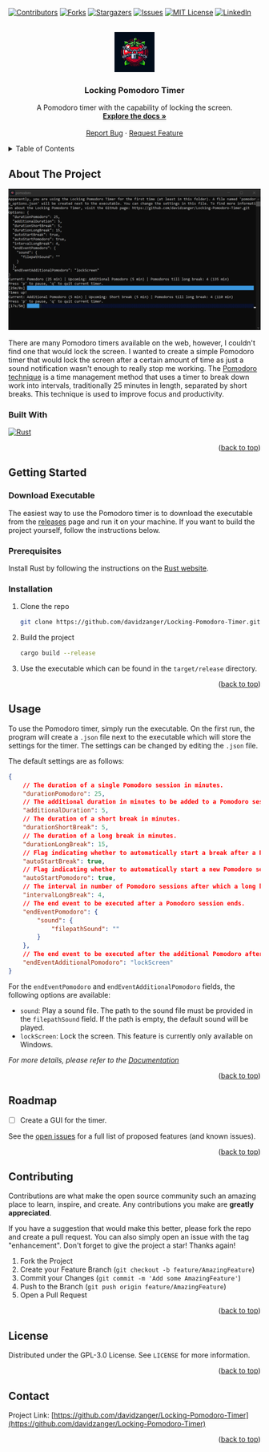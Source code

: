 <!-- Improved compatibility of back to top link: See: https://github.com/othneildrew/Best-README-Template/pull/73 -->
<a name="readme-top" id="readme-top"></a>
<!--
*** Thanks for checking out the Best-README-Template. If you have a suggestion
*** that would make this better, please fork the repo and create a pull request
*** or simply open an issue with the tag "enhancement".
*** Don't forget to give the project a star!
*** Thanks again! Now go create something AMAZING! :D
-->



<!-- PROJECT SHIELDS -->
<!--
*** I'm using markdown "reference style" links for readability.
*** Reference links are enclosed in brackets [ ] instead of parentheses ( ).
*** See the bottom of this document for the declaration of the reference variables
*** for contributors-url, forks-url, etc. This is an optional, concise syntax you may use.
*** https://www.markdownguide.org/basic-syntax/#reference-style-links
-->
[![Contributors][contributors-shield]][contributors-url] [![Forks][forks-shield]][forks-url] [![Stargazers][stars-shield]][stars-url] [![Issues][issues-shield]][issues-url] [![MIT License][license-shield]][license-url] [![LinkedIn][linkedin-shield]][linkedin-url]



<!-- PROJECT LOGO -->
<br />
<div align="center">
  <a href="https://github.com/davidzanger/Locking-Pomodoro-Timer">
    <img src="assets/pomodoro.webp" alt="Logo" width="80" height="80">
  </a>

<h3 align="center">Locking Pomodoro Timer</h3>

  <p align="center">
    A Pomodoro timer with the capability of locking the screen.
    <br />
    <a href="https://docs.rs/crate/locking-pomodoro-timer/latest"><strong>Explore the docs »</strong></a>
    <br />
    <br />
    <a href="https://github.com/davidzanger/Locking-Pomodoro-Timer/issues/new?labels=bug&template=bug-report---.md">Report Bug</a>
    ·
    <a href="https://github.com/davidzanger/Locking-Pomodoro-Timer/issues/new?labels=enhancement&template=feature-request---.md">Request Feature</a>
  </p>
</div>



<!-- TABLE OF CONTENTS -->
<details>
  <summary>Table of Contents</summary>
  <ol>
    <li>
      <a href="#about-the-project">About The Project</a>
      <ul>
        <li><a href="#built-with">Built With</a></li>
      </ul>
    </li>
    <li>
      <a href="#getting-started">Getting Started</a>
      <ul>
        <li><a href="#prerequisites">Prerequisites</a></li>
        <li><a href="#installation">Installation</a></li>
      </ul>
    </li>
    <li><a href="#usage">Usage</a></li>
    <li><a href="#roadmap">Roadmap</a></li>
    <li><a href="#contributing">Contributing</a></li>
    <li><a href="#license">License</a></li>
    <li><a href="#contact">Contact</a></li>
    <li><a href="#acknowledgments">Acknowledgments</a></li>
  </ol>
</details>

<!-- ABOUT THE PROJECT -->
## About The Project

![Pomodoro Screen Shot](assets/pomodoro_sample.png)

There are many Pomodoro timers available on the web, however, I couldn't find one that would lock the screen. I wanted to create a simple Pomodoro timer that would lock the screen after a certain amount of time as just a sound notification wasn't enough to really stop me working.
The [Pomodoro technique](https://en.wikipedia.org/wiki/Pomodoro_Technique) is a time management method that uses a timer to break down work into intervals, traditionally 25 minutes in length, separated by short breaks. This technique is used to improve focus and productivity.

### Built With

[![Rust][Rust]][Rust-url]

<p align="right">(<a href="#readme-top">back to top</a>)</p>

<!-- GETTING STARTED -->
## Getting Started

### Download Executable

The easiest way to use the Pomodoro timer is to download the executable from the [releases](https://github.com/davidzanger/Locking-Pomodoro-Timer/releases) page and run it on your machine.
If you want to build the project yourself, follow the instructions below.

### Prerequisites

Install Rust by following the instructions on the [Rust website](https://www.rust-lang.org/tools/install).

### Installation

1. Clone the repo

   ```sh
   git clone https://github.com/davidzanger/Locking-Pomodoro-Timer.git
   ```

2. Build the project

   ```sh
   cargo build --release
   ```

3. Use the executable which can be found in the `target/release` directory.

<p align="right">(<a href="#readme-top">back to top</a>)</p>



<!-- USAGE EXAMPLES -->
## Usage

To use the Pomodoro timer, simply run the executable. On the first run, the program will create a `.json` file next to the executable which will store the settings for the timer. The settings can be changed by editing the `.json` file.

The default settings are as follows:

```json	
{
    // The duration of a single Pomodoro session in minutes.
    "durationPomodoro": 25,
    // The additional duration in minutes to be added to a Pomodoro session when it is over.
    "additionalDuration": 5,
    // The duration of a short break in minutes.
    "durationShortBreak": 5,
    // The duration of a long break in minutes.
    "durationLongBreak": 15,
    // Flag indicating whether to automatically start a break after a Pomodoro session ends.
    "autoStartBreak": true,
    // Flag indicating whether to automatically start a new Pomodoro session after a break ends.
    "autoStartPomodoro": true,
    // The interval in number of Pomodoro sessions after which a long break should be taken.
    "intervalLongBreak": 4,
    // The end event to be executed after a Pomodoro session ends.
    "endEventPomodoro": {
        "sound": {
            "filepathSound": ""
        }
    },
    // The end event to be executed after the additional Pomodoro after a Pomodoro session ends.
    "endEventAdditionalPomodoro": "lockScreen"
}
```

For the `endEventPomodoro` and `endEventAdditionalPomodoro` fields, the following options are available:

- `sound`: Play a sound file. The path to the sound file must be provided in the `filepathSound` field. If the path is empty, the default sound will be played.
- `lockScreen`: Lock the screen. This feature is currently only available on Windows.

_For more details, please refer to the [Documentation](https://docs.rs/crate/locking-pomodoro-timer/latest)_

<p align="right">(<a href="#readme-top">back to top</a>)</p>

<!-- ROADMAP -->
## Roadmap

- [ ] Create a GUI for the timer.

See the [open issues](https://github.com/davidzanger/Locking-Pomodoro-Timer/issues) for a full list of proposed features (and known issues).

<p align="right">(<a href="#readme-top">back to top</a>)</p>



<!-- CONTRIBUTING -->
## Contributing

Contributions are what make the open source community such an amazing place to learn, inspire, and create. Any contributions you make are **greatly appreciated**.

If you have a suggestion that would make this better, please fork the repo and create a pull request. You can also simply open an issue with the tag "enhancement".
Don't forget to give the project a star! Thanks again!

1. Fork the Project
2. Create your Feature Branch (`git checkout -b feature/AmazingFeature`)
3. Commit your Changes (`git commit -m 'Add some AmazingFeature'`)
4. Push to the Branch (`git push origin feature/AmazingFeature`)
5. Open a Pull Request

<p align="right">(<a href="#readme-top">back to top</a>)</p>

<!-- LICENSE -->
## License

Distributed under the GPL-3.0 License. See `LICENSE` for more information.

<p align="right">(<a href="#readme-top">back to top</a>)</p>

<!-- CONTACT -->
## Contact

Project Link: [https://github.com/davidzanger/Locking-Pomodoro-Timer](https://github.com/davidzanger/Locking-Pomodoro-Timer)

<p align="right">(<a href="#readme-top">back to top</a>)</p>

<!-- MARKDOWN LINKS & IMAGES -->
<!-- https://www.markdownguide.org/basic-syntax/#reference-style-links -->
[contributors-shield]: https://img.shields.io/github/contributors/davidzanger/Locking-Pomodoro-Timer.svg?style=for-the-badge
[contributors-url]: https://github.com/davidzanger/Locking-Pomodoro-Timer/graphs/contributors
[forks-shield]: https://img.shields.io/github/forks/davidzanger/Locking-Pomodoro-Timer.svg?style=for-the-badge
[forks-url]: https://github.com/davidzanger/Locking-Pomodoro-Timer/network/members
[stars-shield]: https://img.shields.io/github/stars/davidzanger/Locking-Pomodoro-Timer.svg?style=for-the-badge
[stars-url]: https://github.com/davidzanger/Locking-Pomodoro-Timer/stargazers
[issues-shield]: https://img.shields.io/github/issues/davidzanger/Locking-Pomodoro-Timer.svg?style=for-the-badge
[issues-url]: https://github.com/davidzanger/Locking-Pomodoro-Timer/issues
[license-shield]: https://img.shields.io/github/license/davidzanger/Locking-Pomodoro-Timer.svg?style=for-the-badge
[license-url]: https://github.com/davidzanger/Locking-Pomodoro-Timer/blob/master/LICENSE.txt
[linkedin-shield]: https://img.shields.io/badge/-LinkedIn-black.svg?style=for-the-badge&logo=linkedin&colorB=555
[linkedin-url]: https://linkedin.com/in/david-zanger-8a4340137
[Rust]: https://img.shields.io/badge/Rust-000000?style=for-the-badge&logo=rust&logoColor=white
[Rust-url]: https://www.rust-lang.org/


